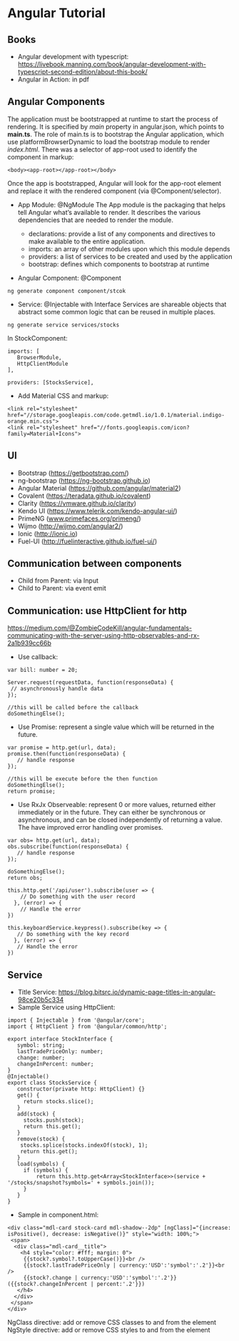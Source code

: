 # Angular Tutorial
## Books
- Angular development with typescript: https://livebook.manning.com/book/angular-development-with-typescript-second-edition/about-this-book/
- Angular in Action: in pdf

## Angular Components
The application must be bootstrapped at runtime to start the process of rendering. It is specified by _main_ property in angular.json, which points to **main.ts**. The role of main.ts is to bootstrap the Angular application, which use platformBrowserDynamic to load the bootstrap module to render _index.html_. There was a selector of app-root used to identify the component in markup:
```
<body><app-root></app-root></body>
```
Once the app is bootstrapped, Angular will look for the app-root element and replace it with the rendered component (via @Component/selector).

- App Module: @NgModule
The App module is the packaging that helps tell Angular what’s available to render.
It describes the various dependencies that are needed to render the module.
    - declarations: provide a list of any components and directives to make available to the entire application.
    - imports: an array of other modules upon which this module depends
    - providers: a list of services to be created and used by the application
    - bootstrap: defines which components to bootstrap at runtime

- Angular Component: @Component
```
ng generate component component/stcok
```
- Service: @Injectable with Interface
Services are shareable objects that abstract some common logic that can be reused in multiple places.
```
ng generate service services/stocks
```
In StockComponent:
```
imports: [
   BrowserModule,
   HttpClientModule
],

providers: [StocksService],
```
- Add Material CSS and markup:
```
<link rel="stylesheet" href="//storage.googleapis.com/code.getmdl.io/1.0.1/material.indigo-orange.min.css">
<link rel="stylesheet" href="//fonts.googleapis.com/icon?family=Material+Icons">
```


## UI
- Bootstrap (https://getbootstrap.com/)
- ng-bootstrap (https://ng-bootstrap.github.io)
- Angular Material (https://github.com/angular/material2)
- Covalent (https://teradata.github.io/covalent)
- Clarity (https://vmware.github.io/clarity)
- Kendo UI (https://www.telerik.com/kendo-angular-ui/)
- PrimeNG (www.primefaces.org/primeng/)
- Wijmo (http://wijmo.com/angular2/)
- Ionic (http://ionic.io)
- Fuel-UI (http://fuelinteractive.github.io/fuel-ui/)

## Communication between components
- Child from Parent: via Input
- Child to Parent: via event emit

## Communication: use HttpClient for http
https://medium.com/@ZombieCodeKill/angular-fundamentals-communicating-with-the-server-using-http-observables-and-rx-2a1b939cc66b

- Use callback:
```
var bill: number = 20;

Server.request(requestData, function(responseData) {
 // asynchronously handle data
});

//this will be called before the callback
doSomethingElse();
```
- Use Promise: represent a single value which will be returned in the future.
```
var promise = http.get(url, data);
promise.then(function(responseData) {
   // handle response
});

//this will be execute before the then function
doSomethingElse();
return promise;
```

- Use RxJx Observeable: represent 0 or more values, returned either immediately or in the future. They can either be synchronous or asynchronous, and can be closed independently of returning a value. The have improved error handling over promises.
```
var obs= http.get(url, data);
obs.subscribe(function(responseData) {
   // handle response
});

doSomethingElse();
return obs;

this.http.get('/api/user').subscribe(user => {
    // Do something with the user record
  }, (error) => {
    // Handle the error
})

this.keyboardService.keypress().subscribe(key => {
   // Do something with the key record
  }, (error) => {
   // Handle the error
})
```

## Service
- Title Service: https://blog.bitsrc.io/dynamic-page-titles-in-angular-98ce20b5c334
- Sample Service using HttpClient:
```
import { Injectable } from '@angular/core';
import { HttpClient } from '@angular/common/http';

export interface StockInterface {
   symbol: string;
   lastTradePriceOnly: number;
   change: number;
   changeInPercent: number;
}
@Injectable()
export class StocksService {
   constructor(private http: HttpClient) {}
   get() {
     return stocks.slice();
   }
   add(stock) {
     stocks.push(stock);
     return this.get();
   }
   remove(stock) {
    stocks.splice(stocks.indexOf(stock), 1);
    return this.get();
   }
   load(symbols) {
     if (symbols) {
         return this.http.get<Array<StockInterface>>(service + '/stocks/snapshot?symbols=' + symbols.join());
     }
   }
}
```
- Sample in component.html:
```
<div class="mdl-card stock-card mdl-shadow--2dp" [ngClass]="{increase: isPositive(), decrease: isNegative()}" style="width: 100%;">
 <span>
  <div class="mdl-card__title">
    <h4 style="color: #fff; margin: 0">
     {{stock?.symbol?.toUpperCase()}}<br />
     {{stock?.lastTradePriceOnly | currency:'USD':'symbol':'.2'}}<br />
     {{stock?.change | currency:'USD':'symbol':'.2'}} ({{stock?.changeInPercent | percent:'.2'}})
   </h4>
  </div>
 </span>
</div>
```
NgClass directive: add or remove CSS classes to and from the element
NgStyle directive: add or remove CSS styles to and from the element
